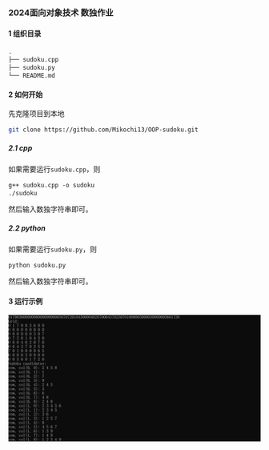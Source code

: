 ### 2024面向对象技术 数独作业

#### 1 组织目录

````
.
├── sudoku.cpp
├── sudoku.py
└── README.md
````



#### 2 如何开始

先克隆项目到本地

````sh
git clone https://github.com/Mikochi13/OOP-sudoku.git
````

##### 2.1 cpp

如果需要运行`sudoku.cpp`，则

````
g++ sudoku.cpp -o sudoku
./sudoku
````

然后输入数独字符串即可。

##### 2.2 python

如果需要运行`sudoku.py`，则

````
python sudoku.py
````

然后输入数独字符串即可。



#### 3 运行示例

![run](img/run.png)